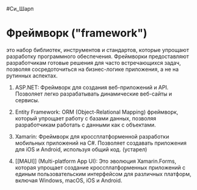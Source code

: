 #Си_Шарп 
# Фреймворк ("framework") 
это набор библиотек, инструментов и стандартов, которые упрощают разработку программного обеспечения. Фреймворки предоставляют разработчикам готовые решения для часто встречающихся задач, позволяя сосредоточиться на бизнес-логике приложения, а не на рутинных аспектах.

1. ASP.NET: Фреймворк для создания веб-приложений и API. Позволяет легко разрабатывать динамические веб-сайты и сервисы.

  
2. Entity Framework: ORM (Object-Relational Mapping) фреймворк, который упрощает работу с базами данных, позволяя разработчикам работать с данными как с объектами.

3. Xamarin: Фреймворк для кроссплатформенной разработки мобильных приложений на C#. Позволяет создавать приложения для iOS и Android, используя общий код. (устарел)

5. [[MAUI]] (Multi-platform App UI): Это эволюция Xamarin.Forms, которая упрощает создание кроссплатформенных приложений с единым пользовательским интерфейсом для различных платформ, включая Windows, macOS, iOS и Android.